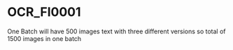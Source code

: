 # OCR_FI0001



One Batch will have 500 images text with three different versions so total of 1500 images in one batch
